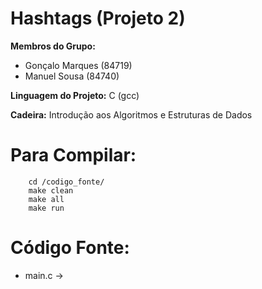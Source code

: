 # Hashtags (Projeto 2)

**Membros do Grupo:**
- Gonçalo Marques (84719)
- Manuel Sousa (84740)

**Linguagem do Projeto:** C (gcc) <br/>

**Cadeira:** Introdução aos Algoritmos e Estruturas de Dados 

Para Compilar:
==========

```
    cd /codigo_fonte/
    make clean
    make all
    make run
```

Código Fonte:
==========
+ main.c
-> 
